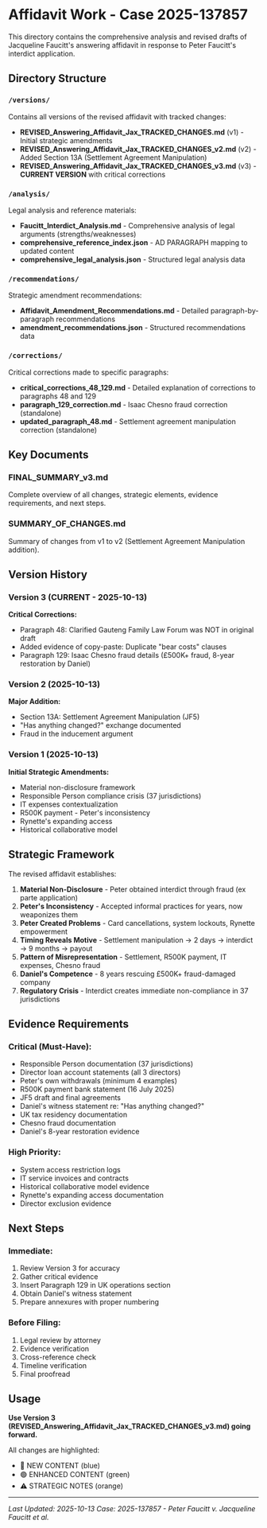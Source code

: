 # Affidavit Work - Case 2025-137857

This directory contains the comprehensive analysis and revised drafts of Jacqueline Faucitt's answering affidavit in response to Peter Faucitt's interdict application.

## Directory Structure

### `/versions/`
Contains all versions of the revised affidavit with tracked changes:
- **REVISED_Answering_Affidavit_Jax_TRACKED_CHANGES.md** (v1) - Initial strategic amendments
- **REVISED_Answering_Affidavit_Jax_TRACKED_CHANGES_v2.md** (v2) - Added Section 13A (Settlement Agreement Manipulation)
- **REVISED_Answering_Affidavit_Jax_TRACKED_CHANGES_v3.md** (v3) - **CURRENT VERSION** with critical corrections

### `/analysis/`
Legal analysis and reference materials:
- **Faucitt_Interdict_Analysis.md** - Comprehensive analysis of legal arguments (strengths/weaknesses)
- **comprehensive_reference_index.json** - AD PARAGRAPH mapping to updated content
- **comprehensive_legal_analysis.json** - Structured legal analysis data

### `/recommendations/`
Strategic amendment recommendations:
- **Affidavit_Amendment_Recommendations.md** - Detailed paragraph-by-paragraph recommendations
- **amendment_recommendations.json** - Structured recommendations data

### `/corrections/`
Critical corrections made to specific paragraphs:
- **critical_corrections_48_129.md** - Detailed explanation of corrections to paragraphs 48 and 129
- **paragraph_129_correction.md** - Isaac Chesno fraud correction (standalone)
- **updated_paragraph_48.md** - Settlement agreement manipulation correction (standalone)

## Key Documents

### FINAL_SUMMARY_v3.md
Complete overview of all changes, strategic elements, evidence requirements, and next steps.

### SUMMARY_OF_CHANGES.md
Summary of changes from v1 to v2 (Settlement Agreement Manipulation addition).

## Version History

### Version 3 (CURRENT - 2025-10-13)
**Critical Corrections:**
- Paragraph 48: Clarified Gauteng Family Law Forum was NOT in original draft
- Added evidence of copy-paste: Duplicate "bear costs" clauses
- Paragraph 129: Isaac Chesno fraud details (£500K+ fraud, 8-year restoration by Daniel)

### Version 2 (2025-10-13)
**Major Addition:**
- Section 13A: Settlement Agreement Manipulation (JF5)
- "Has anything changed?" exchange documented
- Fraud in the inducement argument

### Version 1 (2025-10-13)
**Initial Strategic Amendments:**
- Material non-disclosure framework
- Responsible Person compliance crisis (37 jurisdictions)
- IT expenses contextualization
- R500K payment - Peter's inconsistency
- Rynette's expanding access
- Historical collaborative model

## Strategic Framework

The revised affidavit establishes:

1. **Material Non-Disclosure** - Peter obtained interdict through fraud (ex parte application)
2. **Peter's Inconsistency** - Accepted informal practices for years, now weaponizes them
3. **Peter Created Problems** - Card cancellations, system lockouts, Rynette empowerment
4. **Timing Reveals Motive** - Settlement manipulation → 2 days → interdict → 9 months → payout
5. **Pattern of Misrepresentation** - Settlement, R500K payment, IT expenses, Chesno fraud
6. **Daniel's Competence** - 8 years rescuing £500K+ fraud-damaged company
7. **Regulatory Crisis** - Interdict creates immediate non-compliance in 37 jurisdictions

## Evidence Requirements

### Critical (Must-Have):
- Responsible Person documentation (37 jurisdictions)
- Director loan account statements (all 3 directors)
- Peter's own withdrawals (minimum 4 examples)
- R500K payment bank statement (16 July 2025)
- JF5 draft and final agreements
- Daniel's witness statement re: "Has anything changed?"
- UK tax residency documentation
- Chesno fraud documentation
- Daniel's 8-year restoration evidence

### High Priority:
- System access restriction logs
- IT service invoices and contracts
- Historical collaborative model evidence
- Rynette's expanding access documentation
- Director exclusion evidence

## Next Steps

### Immediate:
1. Review Version 3 for accuracy
2. Gather critical evidence
3. Insert Paragraph 129 in UK operations section
4. Obtain Daniel's witness statement
5. Prepare annexures with proper numbering

### Before Filing:
1. Legal review by attorney
2. Evidence verification
3. Cross-reference check
4. Timeline verification
5. Final proofread

## Usage

**Use Version 3 (REVISED_Answering_Affidavit_Jax_TRACKED_CHANGES_v3.md) going forward.**

All changes are highlighted:
- 🔵 NEW CONTENT (blue)
- 🟢 ENHANCED CONTENT (green)
- ⚠️ STRATEGIC NOTES (orange)

---

*Last Updated: 2025-10-13*
*Case: 2025-137857 - Peter Faucitt v. Jacqueline Faucitt et al.*
